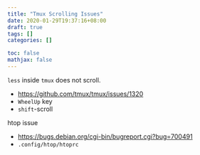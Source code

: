 ```yaml
---
title: "Tmux Scrolling Issues"
date: 2020-01-29T19:37:16+08:00
draft: true
tags: []
categories: []

toc: false
mathjax: false
---
```


`less` inside `tmux` does not scroll.

- https://github.com/tmux/tmux/issues/1320
- `WheelUp` key
- `shift`-scroll

htop issue

- https://bugs.debian.org/cgi-bin/bugreport.cgi?bug=700491
- `.config/htop/htoprc`
